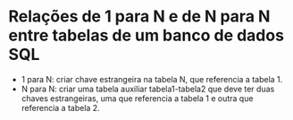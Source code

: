 # Relações de 1 para N e de N para N entre tabelas de um banco de dados SQL

- 1 para N: criar chave estrangeira na tabela N, que referencia a tabela 1.
- N para N: criar uma tabela auxiliar tabela1-tabela2 que deve ter duas chaves estrangeiras, uma que referencia a tabela 1 e outra que referencia a tabela 2.